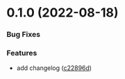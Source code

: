 # 0.1.0 (2022-08-18)


### Bug Fixes



### Features

* add changelog ([c22896d](https://github.com/janek-primary/greetings-ci/commit/c22896d587dd169e0d2a1c1d2c389d9db6d9aad7))



